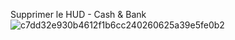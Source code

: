 Supprimer le HUD - Cash & Bank
![c7dd32e930b4612f1b6cc240260625a39e5fe0b2](https://github.com/user-attachments/assets/9bcfa76b-00bf-43a1-a3a6-ff4334270178)

